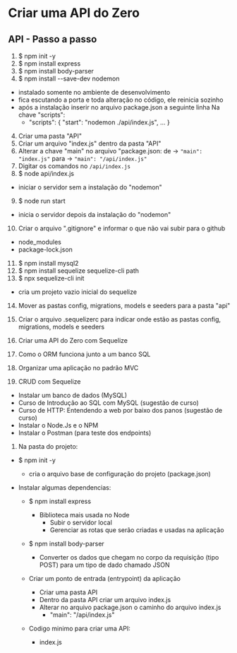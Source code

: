 # Criar uma API do Zero

## API - Passo a passo
1. $ npm init -y
2. $ npm install express
3. $ npm install body-parser
4. $ npm install --save-dev nodemon 
  - instalado somente no ambiente de desenvolvimento
  - fica escutando a porta e toda alteração no código, ele 
      reinicia sozinho
  - após a instalação inserir no arquivo package.json a seguinte linha Na chave "scripts":
      * "scripts": {
          "start": "nodemon ./api/index.js",
          ... }
4. Criar uma pasta "API"
5. Criar um arquivo "index.js" dentro da pasta "API" 
6. Alterar a chave "main" no arquivo "package.json:
    de -> `"main": "index.js"`
    para -> `"main": "/api/index.js"`
7. Digitar os comandos no  `/api/index.js`
8. $ node api/index.js 
  - iniciar o servidor sem a instalação do "nodemon"
9. $ node run start 
  - inicia o servidor depois da instalação do "nodemon"
10. Criar o arquivo ".gitignore" e informar o que não vai subir para o github
  - node_modules
  - package-lock.json
11. $ npm install mysql2
12. $ npm install sequelize sequelize-cli path
13. $ npx sequelize-cli init
  - cria um projeto vazio inicial do sequelize
14. Mover as pastas config, migrations, models e seeders para a pasta "api"
15. Criar o arquivo .sequelizerc para indicar onde estão as pastas config, migrations, models e seeders








1. Criar uma API do Zero com Sequelize
2. Como o ORM funciona junto a um banco SQL
3. Organizar uma aplicação no padrão MVC
4. CRUD com Sequelize


- Instalar um banco de dados (MySQL)
- Curso de Introdução ao SQL com MySQL (sugestão de curso)
- Curso de HTTP: Entendendo a web por baixo dos panos (sugestão de curso)
- Instalar o Node.Js e o NPM
- Instalar o Postman (para teste dos endpoints)


1. Na pasta do projeto:
  - $ npm init -y
    - cria o arquivo base de configuração do projeto (package.json)

  - Instalar algumas dependencias:
    - $ npm install express
      * Biblioteca mais usada no Node
        - Subir o servidor local
        - Gerenciar as rotas que serão criadas e usadas na aplicação
      
    - $ npm install body-parser
      * Converter os dados que chegam no corpo da requisição (tipo POST) para um tipo de dado chamado JSON

    - Criar um ponto de entrada (entrypoint) da aplicação
      * Criar uma pasta API
      * Dentro da pasta API criar um arquivo index.js
      * Alterar no arquivo package.json o caminho do arquivo index.js 
        - "main": "/api/index.js"

    - Codigo minimo para criar uma API:
      * index.js
        


  


